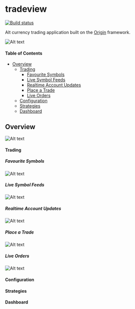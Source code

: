 # tradeview

[![Build status](https://ci.appveyor.com/api/projects/status/lsf9kuf5p93wvr0p/branch/master?svg=true)](https://ci.appveyor.com/project/grantcolley/tradeview/branch/master)

Alt currency trading application built on the [Origin](https://github.com/grantcolley/origin) framework.

![Alt text](/README-images/tradeview.PNG?raw=true "Trade View")

#### Table of Contents
* [Overview](#overview)
  * [Trading](#trading)  
    * [Favourite Symbols](#favourite-symbols)
    * [Live Symbol Feeds](#live-symbol-feeds)
    * [Realtime Account Updates](#realtime-account-updates)
    * [Place a Trade](#place-a-trade)
    * [Live Orders](#live-orders)
  * [Configuration](#configuration)  
  * [Strategies](#strategies)
  * [Dashboard](#dashboard)
  
## Overview
![Alt text](/README-images/navigationpanel.PNG?raw=true "Navigation Panel")

#### Trading

##### Favourite Symbols
![Alt text](/README-images/symbols.PNG?raw=true "Favourite Symbols")

##### Live Symbol Feeds
![Alt text](/README-images/symbol.PNG?raw=true "Live Symbol Feeds")

##### Realtime Account Updates
![Alt text](/README-images/account.PNG?raw=true "Realtime Account Updates")

##### Place a Trade
![Alt text](/README-images/tradecontrol.PNG?raw=true "Place a Trade")

##### Live Orders
![Alt text](/README-images/orders.PNG?raw=true "Live Orders")

#### Configuration

#### Strategies

#### Dashboard
